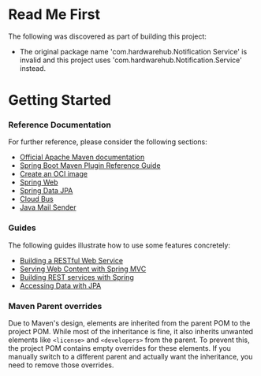 # Read Me First
The following was discovered as part of building this project:

* The original package name 'com.hardwarehub.Notification Service' is invalid and this project uses 'com.hardwarehub.Notification.Service' instead.

# Getting Started

### Reference Documentation
For further reference, please consider the following sections:

* [Official Apache Maven documentation](https://maven.apache.org/guides/index.html)
* [Spring Boot Maven Plugin Reference Guide](https://docs.spring.io/spring-boot/3.3.10/maven-plugin)
* [Create an OCI image](https://docs.spring.io/spring-boot/3.3.10/maven-plugin/build-image.html)
* [Spring Web](https://docs.spring.io/spring-boot/3.3.10/reference/web/servlet.html)
* [Spring Data JPA](https://docs.spring.io/spring-boot/3.3.10/reference/data/sql.html#data.sql.jpa-and-spring-data)
* [Cloud Bus](https://docs.spring.io/spring-cloud-bus/reference/)
* [Java Mail Sender](https://docs.spring.io/spring-boot/3.3.10/reference/io/email.html)

### Guides
The following guides illustrate how to use some features concretely:

* [Building a RESTful Web Service](https://spring.io/guides/gs/rest-service/)
* [Serving Web Content with Spring MVC](https://spring.io/guides/gs/serving-web-content/)
* [Building REST services with Spring](https://spring.io/guides/tutorials/rest/)
* [Accessing Data with JPA](https://spring.io/guides/gs/accessing-data-jpa/)

### Maven Parent overrides

Due to Maven's design, elements are inherited from the parent POM to the project POM.
While most of the inheritance is fine, it also inherits unwanted elements like `<license>` and `<developers>` from the parent.
To prevent this, the project POM contains empty overrides for these elements.
If you manually switch to a different parent and actually want the inheritance, you need to remove those overrides.

